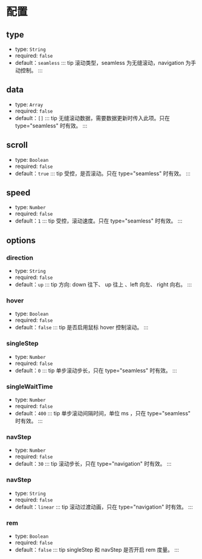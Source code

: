 # 配置
## type
- type: `String`
- required: `false`
- default：`seamless`
::: tip
滚动类型，seamless 为无缝滚动，navigation 为手动控制。
:::
## data
- type: `Array`
- required: `false`
- default：`[]`
::: tip
无缝滚动数据，需要数据更新时传入此项。只在 type="seamless" 时有效。
:::
## scroll
- type: `Boolean`
- required: `false`
- default：`true`
::: tip
受控，是否滚动。只在 type="seamless" 时有效。
:::
## speed
- type: `Number`
- required: `false`
- default：`1`
::: tip
受控，滚动速度。只在 type="seamless" 时有效。
:::
## options

### direction

- type: `String`
- required: `false`
- default：`up`
::: tip
方向: down 往下、 up 往上 、left 向左、 right 向右。
:::

### hover

- type: `Boolean`
- required: `false`
- default：`false`
::: tip
是否启用鼠标 hover 控制滚动。
:::

### singleStep

- type: `Number`
- required: `false`
- default：`0`
::: tip
单步滚动步长，只在 type="seamless" 时有效。
:::

### singleWaitTime

- type: `Number`
- required: `false`
- default：`400`
::: tip
单步滚动间隔时间，单位 ms ，只在 type="seamless" 时有效。
:::

### navStep
- type: `Number`
- required: `false`
- default：`30`
::: tip
滚动步长，只在 type="navigation" 时有效。
:::

### navStep
- type: `String`
- required: `false`
- default：`linear`
::: tip
滚动过渡动画，只在 type="navigation" 时有效。
:::

### rem

- type: `Boolean`
- required: `false`
- default：`false`
::: tip
singleStep 和 navStep 是否开启 rem 度量。
:::
